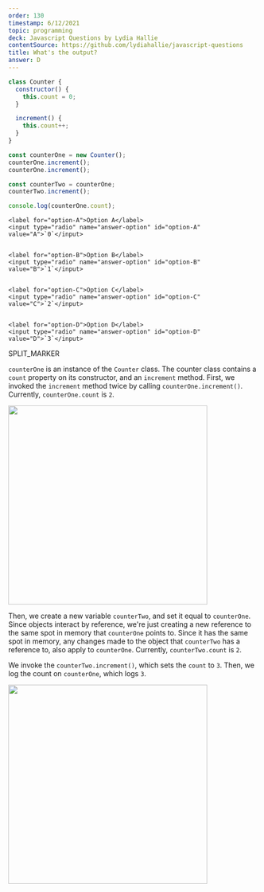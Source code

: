 ```yaml
---
order: 130
timestamp: 6/12/2021
topic: programming
deck: Javascript Questions by Lydia Hallie
contentSource: https://github.com/lydiahallie/javascript-questions
title: What's the output?
answer: D
---
```


  

```javascript
class Counter {
  constructor() {
    this.count = 0;
  }

  increment() {
    this.count++;
  }
}

const counterOne = new Counter();
counterOne.increment();
counterOne.increment();

const counterTwo = counterOne;
counterTwo.increment();

console.log(counterOne.count);
```


    <label for="option-A">Option A</label>
    <input type="radio" name="answer-option" id="option-A" value="A">`0`</input>
    

    <label for="option-B">Option B</label>
    <input type="radio" name="answer-option" id="option-B" value="B">`1`</input>
    

    <label for="option-C">Option C</label>
    <input type="radio" name="answer-option" id="option-C" value="C">`2`</input>
    

    <label for="option-D">Option D</label>
    <input type="radio" name="answer-option" id="option-D" value="D">`3`</input>
    




SPLIT_MARKER

`counterOne` is an instance of the `Counter` class. The counter class contains a `count` property on its constructor, and an `increment` method. First, we invoked the `increment` method twice by calling `counterOne.increment()`. Currently, `counterOne.count` is `2`.

<img src="https://i.imgur.com/KxLlTm9.png" width="400">

Then, we create a new variable `counterTwo`, and set it equal to `counterOne`. Since objects interact by reference, we're just creating a new reference to the same spot in memory that `counterOne` points to. Since it has the same spot in memory, any changes made to the object that `counterTwo` has a reference to, also apply to `counterOne`. Currently, `counterTwo.count` is `2`.

We invoke the `counterTwo.increment()`, which sets the `count` to `3`. Then, we log the count on `counterOne`, which logs `3`.

<img src="https://i.imgur.com/BNBHXmc.png" width="400">



